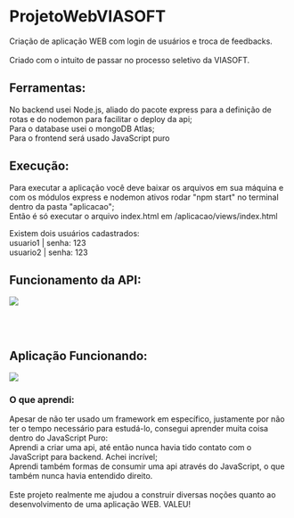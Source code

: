 # ProjetoWebVIASOFT

Criação de aplicação WEB com login de usuários e troca de feedbacks.<br>
<br>
Criado com o intuito de passar no processo seletivo da VIASOFT.<br>

## Ferramentas:
No backend usei Node.js, aliado do pacote express para a definição de rotas e do nodemon para facilitar o deploy da api;<br>
Para o database usei o mongoDB Atlas;<br>
Para o frontend será usado JavaScript puro<br>

## Execução:
Para executar a aplicação você deve baixar os arquivos em sua máquina e com os módulos express e nodemon ativos rodar "npm start" no terminal dentro da pasta "aplicacao";<br>
Então é só executar o arquivo index.html em /aplicacao/views/index.html <br>

Existem dois usuários cadastrados: <br>
usuario1 | senha: 123 <br>
usuario2 | senha: 123


## Funcionamento da API:

<img src="./aplicacao/src/assets/toReadMe/API.gif">

<br><br>

## Aplicação Funcionando:

<img src="./src/aplicacao/src/assets/toReadMe/demonstracaoAplicacao.gif">

### O que aprendi:

Apesar de não ter usado um framework em específico, justamente por não ter o tempo necessário para estudá-lo, consegui aprender muita coisa dentro do JavaScript Puro: <br>
Aprendi a criar uma api, até então nunca havia tido contato com o JavaScript para backend. Achei incrível;<br>
Aprendi também formas de consumir uma api através do JavaScript, o que também nunca havia entendido direito.
<br><br>
Este projeto realmente me ajudou a construir diversas noções quanto ao desenvolvimento de uma aplicação WEB. VALEU!

